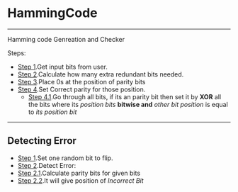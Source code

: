 # HammingCode

---

Hamming code Genreation and Checker 

Steps:
  * [Step 1](https://github.com/ChaitanyaLKulkarni/HammingCode/blob/master/hammingCode.py#L80).Get input bits from user.
  * [Step 2](https://github.com/ChaitanyaLKulkarni/HammingCode/blob/master/hammingCode.py#L5).Calculate how many extra redundant bits needed.
  * [Step 3](https://github.com/ChaitanyaLKulkarni/HammingCode/blob/master/hammingCode.py#L12).Place 0s at the position of parity bits
  * [Step 4](https://github.com/ChaitanyaLKulkarni/HammingCode/blob/master/hammingCode.py#L35).Set Correct parity for those position.
    * [Step 4.1](https://github.com/ChaitanyaLKulkarni/HammingCode/blob/master/hammingCode.py#L40).Go through all bits, if its an parity bit then set it by **XOR** all the bits where its _position bits_ **bitwise and** _other bit position_ is equal to _its position bit_

---

## Detecting Error

* [Step 1](https://github.com/ChaitanyaLKulkarni/HammingCode/blob/master/hammingCode.py#L99).Set one random bit to flip.
* [Step 2](https://github.com/ChaitanyaLKulkarni/HammingCode/blob/master/hammingCode.py#L58).Detect Error:
 * [Step 2.1](https://github.com/ChaitanyaLKulkarni/HammingCode/blob/master/hammingCode.py#L63).Calculate parity bits for given bits
 * [Step 2.2](https://github.com/ChaitanyaLKulkarni/HammingCode/blob/master/hammingCode.py#L75).It will give position of _Incorrect Bit_
